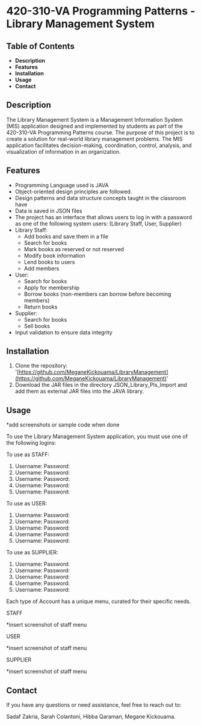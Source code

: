 # 420-310-VA Programming Patterns - Library Management System

## Table of Contents

- **Description**
- **Features**
- **Installation**
- **Usage**
- **Contact**

## Description

The Library Management System is a Management Information System (MIS) application designed and implemented by students as part of the 420-310-VA Programming Patterns course. The purpose of this project is to create a solution for real-world library management problems. The MIS application facilitates decision-making, coordination, control, analysis, and visualization of information in an organization.

## Features

- Programming Language used is JAVA
- Object-oriented design principles are followed.
- Design patterns and data structure concepts taught in the classroom have
- Data is saved in JSON files
- The project has an interface that allows users to log in with a password as one of the following system users: (Library Staff, User, Supplier)
- Library Staff:
  - Add books and save them in a file
  - Search for books
  - Mark books as reserved or not reserved
  - Modify book information
  - Lend books to users
  - Add members
- User:
  - Search for books
  - Apply for membership
  - Borrow books (non-members can borrow before becoming members)
  - Return books
- Supplier:
  - Search for books
  - Sell books
- Input validation to ensure data integrity

## Installation

1. Clone the repository: '[https://github.com/MeganeKickouama/LibraryManagement](https://github.com/MeganeKickouama/LibraryManagement)'
2. Download the JAR files in the directory JSON\_Library\_Pls\_Import and add them as external JAR files into the JAVA library.

## Usage

\*add screenshots or sample code when done

To use the Library Management System application, you must use one of the following logins:

To use as STAFF:

1. Username: Password:
2. Username: Password:
3. Username: Password:
4. Username: Password:
5. Username: Password:

To use as USER:

1. Username: Password:
2. Username: Password:
3. Username: Password:
4. Username: Password:
5. Username: Password:

To use as SUPPLIER:

1. Username: Password:
2. Username: Password:
3. Username: Password:
4. Username: Password:
5. Username: Password:

Each type of Account has a unique menu, curated for their specific needs.

STAFF

\*insert screenshot of staff menu

USER

\*insert screenshot of staff menu

SUPPLIER

\*insert screenshot of staff menu

## Contact

If you have any questions or need assistance, feel free to reach out to:

Sadaf Zakria, Sarah Colantoni, Hibba Qaraman, Megane Kickouama.
